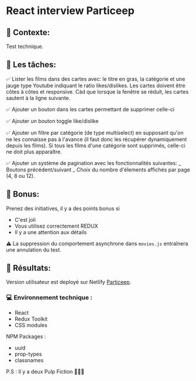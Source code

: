 # React interview Particeep

## 📑 Contexte:

Test technique.

## 🎯 Les tâches:

✅ Lister les films dans des cartes avec: le titre en gras, la catégorie et une jauge type Youtube indiquant le ratio likes/dislikes. Les cartes doivent être côtes à côtes et responsive. Càd que lorsque la fenêtre se réduit, les cartes sautent à la ligne suivante.

✅ Ajouter un bouton dans les cartes permettant de supprimer celle-ci

✅ Ajouter un bouton toggle like/dislike

✅ Ajouter un filtre par catégorie (de type multiselect) en supposant qu'on ne les connaisse pas à l'avance (il faut donc les récupérer dynamiquement depuis les films). Si tous les films d'une catégorie sont supprimés, celle-ci ne doit plus apparaître.

✅ Ajouter un système de pagination avec les fonctionnalités suivantes:
_ Boutons précédent/suivant
_ Choix du nombre d'élements affichés par page (4, 8 ou 12).

## 🎉 Bonus:

Prenez des initiatives, il y a des points bonus si

- C'est joli
- Vous utilisez correctement REDUX
- Il y a une attention aux détails

⚠️ La suppression du comportement asynchrone dans `movies.js` entraînera une annulation du test.

## 🎉 Résultats:

Version utilisateur est deployé sur Netlify [Particeep](https://react-test-particeep.netlify.app/).

### 💻 Environnement technique :

- React
- Redux Toolkit
- CSS modules

NPM Packages :

- uuid
- prop-types
- classnames

P.S : Il y a deux Pulp Fiction 🤷🏻‍♂️
